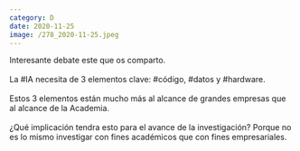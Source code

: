 ```yaml
--- 
category: D 
date: 2020-11-25 
image: /278_2020-11-25.jpeg 
--- 
```


Interesante debate este que os comparto.<br><br>La #IA necesita de 3 elementos clave: #código, #datos y #hardware.<br><br>Estos 3 elementos están mucho más al alcance de grandes empresas que al alcance de la Academia.<br><br>¿Qué implicación tendra esto para el avance de la investigación? Porque no es lo mismo investigar con fines académicos que con fines empresariales.